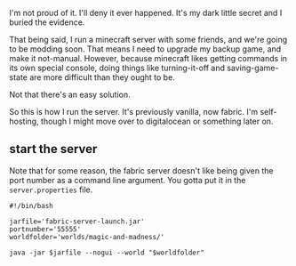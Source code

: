 I'm not proud of it. I'll deny it ever happened. It's my dark little secret and I buried the evidence.

That being said, I run a minecraft server with some friends, and we're going to be modding soon.  That means I need to upgrade my backup game, and make it not-manual.  However, because minecraft likes getting commands in its own special console, doing things like turning-it-off and saving-game-state are more difficult than they ought to be. 

Not that there's an easy solution. 

So this is how I run the server. It's previously vanilla, now fabric. I'm self-hosting, though I might move over to digitalocean or something later on.

start the server
----------------

Note that for some reason, the fabric server doesn't like being given the port number as a command line argument. You gotta put it in the `server.properties` file.

```Shell
#!/bin/bash

jarfile='fabric-server-launch.jar'
portnumber='55555'
worldfolder='worlds/magic-and-madness/'

java -jar $jarfile --nogui --world "$worldfolder"
```

